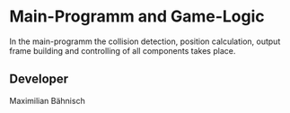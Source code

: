 # Main-Programm and Game-Logic

In the main-programm the collision detection, position calculation, output frame building and controlling of all components takes place.

## Developer

Maximilian Bähnisch 